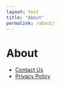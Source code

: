 ```yaml
---
layout: text
title: "About"
permalink: /about/
---
```


# About

- [Contact Us](/about/contact/)
- [Privacy Policy](/about/privacy/)
